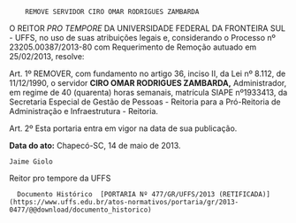         REMOVE SERVIDOR CIRO OMAR RODRIGUES ZAMBARDA  

O REITOR *PRO TEMPORE* DA UNIVERSIDADE FEDERAL DA FRONTEIRA SUL - UFFS, no uso de suas atribuições legais e, considerando o Processo nº 23205.00387/2013-80 com Requerimento de Remoção autuado em 25/02/2013, resolve:

 Art. 1º REMOVER, com fundamento no artigo 36, inciso II, da Lei nº 8.112, de 11/12/1990, o servidor **CIRO OMAR RODRIGUES ZAMBARDA,** Administrador, em regime de 40 (quarenta) horas semanais, matrícula SIAPE nº1933413, da Secretaria Especial de Gestão de Pessoas - Reitoria para a Pró-Reitoria de Administração e Infraestrutura - Reitoria.

 Art. 2º Esta portaria entra em vigor na data de sua publicação.

  

   **Data do ato:** Chapecó-SC, 14 de maio de 2013.   
 

    Jaime Giolo   
 Reitor pro tempore da UFFS 

      Documento Histórico  [PORTARIA Nº 477/GR/UFFS/2013 (RETIFICADA)](https://www.uffs.edu.br/atos-normativos/portaria/gr/2013-0477/@@download/documento_historico)     
      